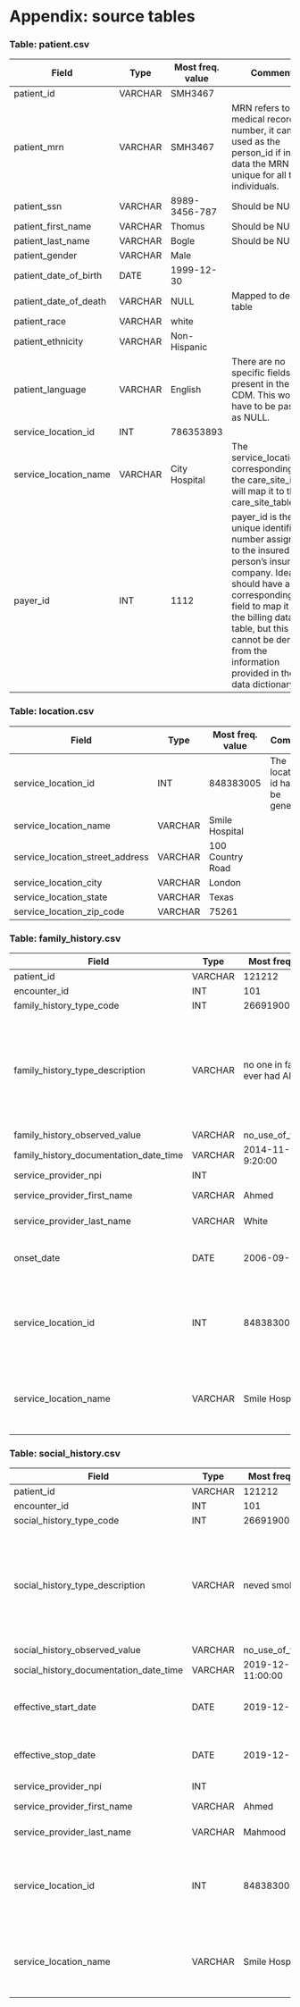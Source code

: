 # Appendix: source tables

### Table: patient.csv

| Field | Type | Most freq. value | Comment |
| --- | --- | --- | --- |
| patient_id | VARCHAR | SMH3467 |  |
| patient_mrn | VARCHAR | SMH3467 | MRN refers to a medical record number, it can be used as the person_id if in the data the MRN is unique for all the individuals. |
| patient_ssn | VARCHAR | 8989-3456-787 | Should be NULL |
| patient_first_name | VARCHAR | Thomus | Should be NULL |
| patient_last_name | VARCHAR | Bogle | Should be NULL |
| patient_gender | VARCHAR | Male |  |
| patient_date_of_birth | DATE | 1999-12-30 |  |
| patient_date_of_death | VARCHAR | NULL | Mapped to death table |
| patient_race | VARCHAR | white |  |
| patient_ethnicity | VARCHAR | Non-Hispanic |  |
| patient_language | VARCHAR | English | There are no specific fields present in the CDM. This would have to be passed as NULL. |
| service_location_id | INT | 786353893 |  |
| service_location_name | VARCHAR | City Hospital | The service_location_id corresponding to the care_site_id will map it to the care_site_table |
| payer_id | INT | 1112 | payer_id is the unique identifier number assigned to the insured person’s insurance company. Ideally it should have a corresponding field to map it to the billing data table, but this cannot be derivied from the information provided in the data dictionary. |

### Table: location.csv

| Field | Type | Most freq. value | Comment |
| --- | --- | --- | --- |
| service_location_id | INT | 848383005 | The location id has to be generated  |
| service_location_name | VARCHAR | Smile Hospital |  |
| service_location_street_address | VARCHAR | 100 Country Road |  |
| service_location_city | VARCHAR | London |  |
| service_location_state | VARCHAR | Texas |  |
| service_location_zip_code | VARCHAR | 75261 |  |

### Table: family_history.csv

| Field | Type | Most freq. value | Comment |
| --- | --- | --- | --- |
| patient_id | VARCHAR | 121212 |  |
| encounter_id | INT | 101 |  |
| family_history_type_code | INT | 266919005 |  |
| family_history_type_description | VARCHAR | no one in family ever had AIDs | family_history_type_description contains the text description for Family History Type Code. As this is directly mapping to the concept table through the concept_source_value_id, this description is not required additionally. However, the data needs to be inspected again to derive to this conclusion. |
| family_history_observed_value | VARCHAR | no_use_of_tobacco |  |
| family_history_documentation_date_time | VARCHAR | 2014-11-17 9:20:00 |  |
| service_provider_npi | INT |  |  |
| service_provider_first_name | VARCHAR | Ahmed | This has to be deidentified. Pass as NULL. |
| service_provider_last_name | VARCHAR | White | This has to be deidentified. Pass as NULL. |
| onset_date | DATE | 2006-09-14 | There is not specific mapping present for the field. Observation period does not accept values from family or clinical history. |
| service_location_id | INT | 848383005 | This will be the care_site_source_value/care_site_id (based on logic) linked to the visit occurence table or the person table through the primary keys of visit_occurence_id and person_id respectively. |
| service_location_name | VARCHAR | Smile Hospital | This will be care_site_name mapping to the care_site_id linked to the visit occurence table or the person table through the primary keys of visit_occurence_id and person_id respectively. |

### Table: social_history.csv

| Field | Type | Most freq. value | Comment |
| --- | --- | --- | --- |
| patient_id | VARCHAR | 121212 |  |
| encounter_id | INT | 101 |  |
| social_history_type_code | INT | 266919005 |  |
| social_history_type_description | VARCHAR | neved smoked | social_history_type_description contains the text description for Social History Type Code. As this is directly mapping to the concept table through the concept_source_value_id, this description is not required additionally. However, the data needs to be inspected again to derive to this conclusion. |
| social_history_observed_value | VARCHAR | no_use_of_tobacco |  |
| social_history_documentation_date_time | VARCHAR | 2019-12-19 11:00:00 |  |
| effective_start_date | DATE | 2019-12-17 | There is not specific mapping present for the field. Observation period does not accept values from family, social or clinical history. |
| effective_stop_date | DATE | 2019-12-18 | There is not specific mapping present for the field. Observation period does not accept values from family, social or clinical history. |
| service_provider_npi | INT |  |  |
| service_provider_first_name | VARCHAR | Ahmed | This has to be deidentified. Pass as NULL. |
| service_provider_last_name | VARCHAR | Mahmood | This has to be deidentified. Pass as NULL. |
| service_location_id | INT | 848383005 | This will be the care_site_source_value/care_site_id (based on logic) linked to the visit occurence table or the person table through the primary keys of visit_occurence_id and person_id respectively. |
| service_location_name | VARCHAR | Smile Hospital | This will be care_site_name mapping to the care_site_id linked to the visit occurence table or the person table through the primary keys of visit_occurence_id and person_id respectively. |

